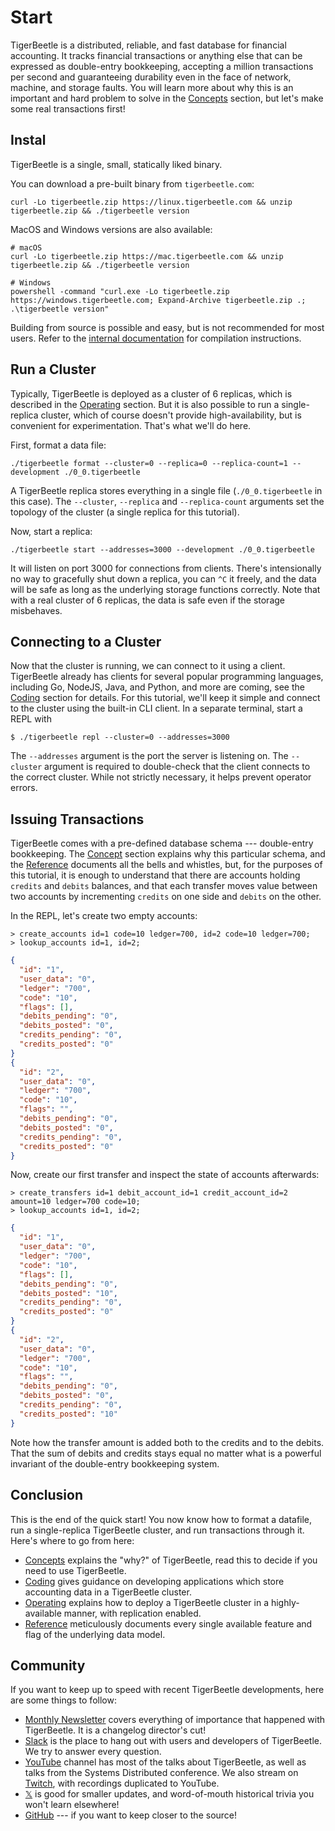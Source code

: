 # Start

TigerBeetle is a distributed, reliable, and fast database for financial accounting. It tracks
financial transactions or anything else that can be expressed as double-entry bookkeeping, accepting
a million transactions per second and guaranteeing durability even in the face of network, machine,
and storage faults. You will learn more about why this is an important and hard problem to solve in
the [Concepts](./concepts/) section, but let's make some real transactions first!

## Instal

TigerBeetle is a single, small, statically liked binary.

You can download a pre-built binary from `tigerbeetle.com`:

```console
curl -Lo tigerbeetle.zip https://linux.tigerbeetle.com && unzip tigerbeetle.zip && ./tigerbeetle version
```

MacOS and Windows versions are also available:

```console
# macOS
curl -Lo tigerbeetle.zip https://mac.tigerbeetle.com && unzip tigerbeetle.zip && ./tigerbeetle version
```
```
# Windows
powershell -command "curl.exe -Lo tigerbeetle.zip https://windows.tigerbeetle.com; Expand-Archive tigerbeetle.zip .; .\tigerbeetle version"
```

Building from source is possible and easy, but is not recommended for most users. Refer to the
[internal documentation](https://github.com/tigerbeetle/tigerbeetle/tree/main/docs/internal) for
compilation instructions.

## Run a Cluster

Typically, TigerBeetle is deployed as a cluster of 6 replicas, which is described in the
[Operating](./operating/) section. But it is also possible to run a single-replica cluster, which of
course doesn't provide high-availability, but is convenient for experimentation. That's what we'll
do here.

First, format a data file:

```console
./tigerbeetle format --cluster=0 --replica=0 --replica-count=1 --development ./0_0.tigerbeetle
```

A TigerBeetle replica stores everything in a single file (`./0_0.tigerbeetle` in this case).
The `--cluster`, `--replica` and `--replica-count` arguments set the topology of the cluster (a
single replica for this tutorial).

Now, start a replica:

```console
./tigerbeetle start --addresses=3000 --development ./0_0.tigerbeetle
```

It will listen on port 3000 for connections from clients. There's intensionally no way to gracefully
shut down a replica, you can `^C` it freely, and the data will be safe as long as the underlying
storage functions correctly. Note that with a real cluster of 6 replicas, the data is safe even if
the storage misbehaves.

## Connecting to a Cluster

Now that the cluster is running, we can connect to it using a client. TigerBeetle already has
clients for several popular programming languages, including Go, NodeJS, Java, and Python, and more
are coming, see the [Coding](./coding) section for details. For this tutorial, we'll keep it simple
and connect to the cluster using the built-in CLI client. In a separate terminal, start a REPL with

```console
$ ./tigerbeetle repl --cluster=0 --addresses=3000
```

The `--addresses` argument is the port the server is listening on. The `--cluster` argument is
required to double-check that the client connects to the correct cluster. While not strictly
necessary, it helps prevent operator errors.

## Issuing Transactions

TigerBeetle comes with a pre-defined database schema --- double-entry bookkeeping. The [Concept]()
section explains why this particular schema, and the [Reference]() documents all the bells and
whistles, but, for the purposes of this tutorial, it is enough to understand that there are accounts
holding `credits` and `debits` balances, and that each transfer moves value between two accounts by
incrementing `credits` on one side and `debits` on the other.

In the REPL, let's create two empty accounts:

```console
> create_accounts id=1 code=10 ledger=700, id=2 code=10 ledger=700;
> lookup_accounts id=1, id=2;
```

```json
{
  "id": "1",
  "user_data": "0",
  "ledger": "700",
  "code": "10",
  "flags": [],
  "debits_pending": "0",
  "debits_posted": "0",
  "credits_pending": "0",
  "credits_posted": "0"
}
{
  "id": "2",
  "user_data": "0",
  "ledger": "700",
  "code": "10",
  "flags": "",
  "debits_pending": "0",
  "debits_posted": "0",
  "credits_pending": "0",
  "credits_posted": "0"
}
```

Now, create our first transfer and inspect the state of accounts afterwards:

```console
> create_transfers id=1 debit_account_id=1 credit_account_id=2 amount=10 ledger=700 code=10;
> lookup_accounts id=1, id=2;
```

```json
{
  "id": "1",
  "user_data": "0",
  "ledger": "700",
  "code": "10",
  "flags": [],
  "debits_pending": "0",
  "debits_posted": "10",
  "credits_pending": "0",
  "credits_posted": "0"
}
{
  "id": "2",
  "user_data": "0",
  "ledger": "700",
  "code": "10",
  "flags": "",
  "debits_pending": "0",
  "debits_posted": "0",
  "credits_pending": "0",
  "credits_posted": "10"
}
```

Note how the transfer amount is added both to the credits and to the debits. That the sum of debits
and credits stays equal no matter what is a powerful invariant of the double-entry bookkeeping
system.

## Conclusion

This is the end of the quick start! You now know how to format a datafile, run a single-replica
TigerBeetle cluster, and run transactions through it. Here's where to go from here:

* [Concepts](./concepts/) explains the "why?" of TigerBeetle, read this to decide if you need to use
  TigerBeetle.
* [Coding](./coding/) gives guidance on developing applications which store accounting data in a
  TigerBeetle cluster.
* [Operating](./operating/) explains how to deploy a TigerBeetle cluster in a highly-available
  manner, with replication enabled.
* [Reference](./reference/) meticulously documents every single available feature and flag of the
  underlying data model.

## Community

If you want to keep up to speed with recent TigerBeetle developments, here are some things to
follow:

- [Monthly Newsletter](https://mailchi.mp/8e9fa0f36056/subscribe-to-tigerbeetle) covers everything
  of importance that happened with TigerBeetle. It is a changelog director's cut!
- [Slack](https://join.slack.com/t/tigerbeetle/shared_invite/zt-2zja1sjtx-hUwPqHCo7_nqy6jItyYZKg) is the place to hang out with users and developers
  of TigerBeetle. We try to answer every question.
- [YouTube](https://www.youtube.com/@tigerbeetledb) channel has most of the talks about TigerBeetle,
  as well as talks from the Systems Distributed conference. We also stream on
  [Twitch](https://www.twitch.tv/tigerbeetle), with recordings duplicated to YouTube.
- [𝕏](https://twitter.com/TigerBeetleDB) is good for smaller updates, and word-of-mouth historical
  trivia you won't learn elsewhere!
- [GitHub](https://github.com/tigerbeetle/tigerbeetle) --- if you want to keep closer to the source!

